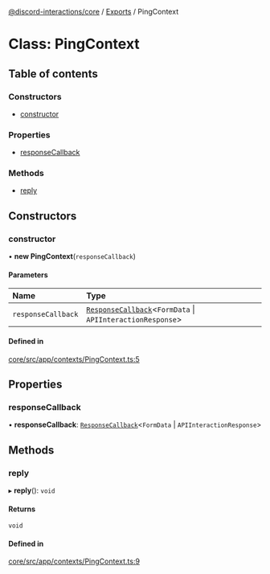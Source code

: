 [@discord-interactions/core](../README.md) / [Exports](../modules.md) / PingContext

# Class: PingContext

## Table of contents

### Constructors

- [constructor](PingContext.md#constructor)

### Properties

- [responseCallback](PingContext.md#responsecallback)

### Methods

- [reply](PingContext.md#reply)

## Constructors

### constructor

• **new PingContext**(`responseCallback`)

#### Parameters

| Name | Type |
| :------ | :------ |
| `responseCallback` | [`ResponseCallback`](../modules.md#responsecallback)<`FormData` \| `APIInteractionResponse`\> |

#### Defined in

[core/src/app/contexts/PingContext.ts:5](https://github.com/ssMMiles/interactions.ts/blob/df1cc9e/packages/core/src/app/contexts/PingContext.ts#L5)

## Properties

### responseCallback

• **responseCallback**: [`ResponseCallback`](../modules.md#responsecallback)<`FormData` \| `APIInteractionResponse`\>

## Methods

### reply

▸ **reply**(): `void`

#### Returns

`void`

#### Defined in

[core/src/app/contexts/PingContext.ts:9](https://github.com/ssMMiles/interactions.ts/blob/df1cc9e/packages/core/src/app/contexts/PingContext.ts#L9)
